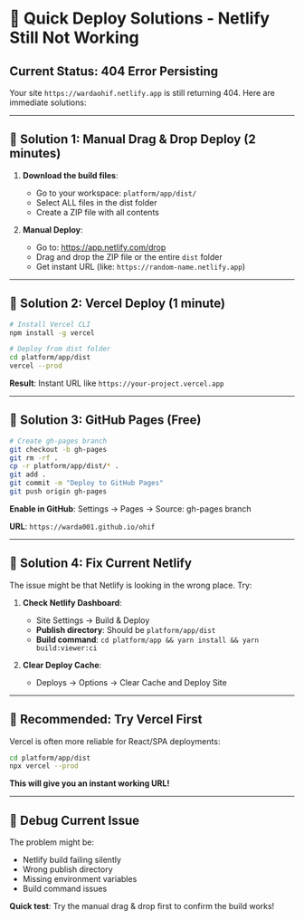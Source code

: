 # 🚨 Quick Deploy Solutions - Netlify Still Not Working

## Current Status: 404 Error Persisting

Your site `https://wardaohif.netlify.app` is still returning 404. Here are immediate solutions:

---

## 🎯 **Solution 1: Manual Drag & Drop Deploy (2 minutes)**

1. **Download the build files**:
   - Go to your workspace: `platform/app/dist/`
   - Select ALL files in the dist folder
   - Create a ZIP file with all contents

2. **Manual Deploy**:
   - Go to: https://app.netlify.com/drop
   - Drag and drop the ZIP file or the entire `dist` folder
   - Get instant URL (like: `https://random-name.netlify.app`)

---

## 🎯 **Solution 2: Vercel Deploy (1 minute)**

```bash
# Install Vercel CLI
npm install -g vercel

# Deploy from dist folder
cd platform/app/dist
vercel --prod
```

**Result**: Instant URL like `https://your-project.vercel.app`

---

## 🎯 **Solution 3: GitHub Pages (Free)**

```bash
# Create gh-pages branch
git checkout -b gh-pages
git rm -rf .
cp -r platform/app/dist/* .
git add .
git commit -m "Deploy to GitHub Pages"
git push origin gh-pages
```

**Enable in GitHub**: Settings → Pages → Source: gh-pages branch

**URL**: `https://warda001.github.io/ohif`

---

## 🎯 **Solution 4: Fix Current Netlify**

The issue might be that Netlify is looking in the wrong place. Try:

1. **Check Netlify Dashboard**:
   - Site Settings → Build & Deploy
   - **Publish directory**: Should be `platform/app/dist`
   - **Build command**: `cd platform/app && yarn install && yarn build:viewer:ci`

2. **Clear Deploy Cache**:
   - Deploys → Options → Clear Cache and Deploy Site

---

## 🚀 **Recommended: Try Vercel First**

Vercel is often more reliable for React/SPA deployments:

```bash
cd platform/app/dist
npx vercel --prod
```

**This will give you an instant working URL!**

---

## 🔧 **Debug Current Issue**

The problem might be:
- Netlify build failing silently
- Wrong publish directory
- Missing environment variables
- Build command issues

**Quick test**: Try the manual drag & drop first to confirm the build works!